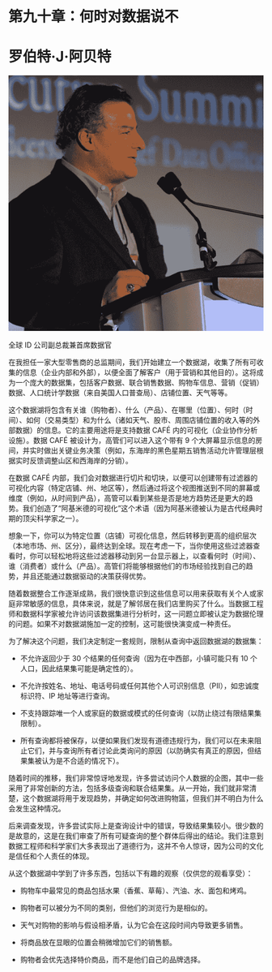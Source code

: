 # 第九十章：何时对数据说不

# 罗伯特·J·阿贝特

![罗伯特·阿贝特](img/Robert_Abate.png)

全球 ID 公司副总裁兼首席数据官

在我担任一家大型零售商的总监期间，我们开始建立一个数据湖，收集了所有可收集的信息（企业内部和外部），以便全面了解客户（用于营销和其他目的）。这将成为一个庞大的数据集，包括客户数据、联合销售数据、购物车信息、营销（促销）数据、人口统计学数据（来自美国人口普查局）、店铺位置、天气等等。

这个数据湖将包含有关谁（购物者）、什么（产品）、在哪里（位置）、何时（时间）、如何（交易类型）和为什么（诸如天气、股市、周围店铺位置的收入等的外部数据）的信息。它的主要用途将是支持数据 CAFÉ 内的可视化（企业协作分析设施）。数据 CAFÉ 被设计为，高管们可以进入这个带有 9 个大屏幕显示信息的房间，并实时做出关键业务决策（例如，东海岸的黑色星期五销售活动允许管理层根据实时反馈调整山区和西海岸的分销）。

在数据 CAFÉ 内部，我们会对数据进行切片和切块，以便可以创建带有过滤器的可视化内容（特定店铺、州、地区等），然后通过将这个视图推送到不同的屏幕或维度（例如，从时间到产品），高管可以看到某些是否是地方趋势还是更大的趋势。我们创造了“阿基米德的可视化”这个术语（因为阿基米德被认为是古代经典时期的顶尖科学家之一）。

想象一下，你可以为特定位置（店铺）可视化信息，然后转移到更高的组织层次（本地市场、州、区分），最终达到全球。现在考虑一下，当你使用这些过滤器查看时，你可以轻松地将这些过滤器移动到另一台显示器上，以查看何时（时间）、谁（消费者）或什么（产品）。高管们将能够根据他们的市场经验找到自己的趋势，并且还能通过数据驱动的决策获得优势。

随着数据整合工作逐渐成熟，我们很快意识到这些信息可以用来获取有关个人或家庭非常敏感的信息，具体来说，就是了解邻居在我们店里购买了什么。当数据工程师和数据科学家被允许访问该数据集进行分析时，这一问题立即被认定为数据伦理的问题。如果不对数据湖施加一定的控制，这可能很快演变成一种责任。

为了解决这个问题，我们决定制定一套规则，限制从查询中返回数据湖的数据集：

+   不允许返回少于 30 个结果的任何查询（因为在中西部，小镇可能只有 10 个人口，因此结果集可能是确定性的）。

+   不允许按姓名、地址、电话号码或任何其他个人可识别信息（PII），如忠诚度标识符、IP 地址等进行查询。

+   不支持跟踪唯一个人或家庭的数据或模式的任何查询（以防止绕过有限结果集限制）。

+   所有查询都将被保存，以便如果我们发现有道德违规行为，我们可以在未来阻止它们，并与查询所有者讨论此类询问的原因（以防确实有真正的原因，但结果集被认为是不合适的情况下）。

随着时间的推移，我们非常惊讶地发现，许多尝试访问个人数据的企图，其中一些采用了非常创新的方法，包括多级查询和联合结果集。从一开始，我们就非常清楚，这个数据湖将用于发现趋势，并确定如何改进购物篮，但我们并不明白为什么会发生这种情况。

后来调查发现，许多尝试实际上是查询设计中的错误，导致结果集较小。很少数的是故意的，这是在我们审查了所有可疑查询的整个群体后得出的结论。我们注意到数据工程师和科学家们大多表现出了道德行为，这并不令人惊讶，因为公司的文化是信任和个人责任的体现。

从这个数据湖中学到了许多东西，包括以下有趣的观察（仅供您的观看享受）：

+   购物车中最常见的商品包括水果（香蕉、草莓）、汽油、水、面包和烤鸡。

+   购物者可以被分为不同的类别，但他们的浏览行为是相似的。

+   天气对购物的影响与假设相矛盾，认为它会在这段时间内导致更多销售。

+   将商品放在显眼的位置会稍微增加它们的销售额。

+   购物者会优先选择特价商品，而不是他们自己的品牌选择。
